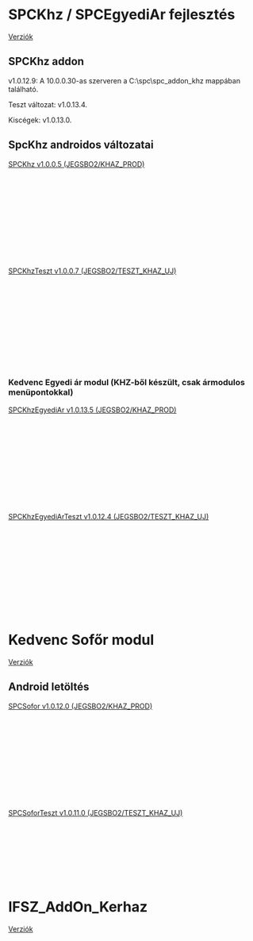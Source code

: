<script type="text/javascript" src="js/jquery.min.js"></script>
<script type="text/javascript" src="js/qrcode.js"></script>

# SPCKhz / SPCEgyediAr fejlesztés

[Verziók](kedvenc-khz.docs/verziok.md)

## SPCKhz addon

v1.0.12.9: A 10.0.0.30-as szerveren a C:\spc\spc_addon_khz mappában található.

Teszt változat: v1.0.13.4.

Kiscégek: v1.0.13.0.

## SpcKhz androidos változatai

<a href="download/com.spc.khz.apk" download>SPCKhz v1.0.0.5 (JEGSBO2/KHAZ_PROD)</a>
<div id="qrcodekhz" style="width:100px; height:100px; margin:25px;"></div>

<br/><br/>

<a href="download/com.spc.khzteszt.apk" download>SPCKhzTeszt v1.0.0.7 (JEGSBO2/TESZT_KHAZ_UJ)</a>
<div id="qrcodekhzteszt" style="width:100px; height:100px; margin:25px;"></div>

<br/><br/>
  
### Kedvenc Egyedi ár modul (KHZ-ből készült, csak ármodulos menüpontokkal)

<a href="download/com.spc.khzegyediar.apk" download>SPCKhzEgyediAr v1.0.13.5 (JEGSBO2/KHAZ_PROD)</a>
<div id="qrcodekedvencar" style="width:100px; height:100px; margin:25px;"></div>

<br/><br/>
  
<a href="download/com.spc.khzegyediarteszt.apk" download>SPCKhzEgyediArTeszt v1.0.12.4 (JEGSBO2/TESZT_KHAZ_UJ)</a>
<div id="qrcodekedvencarteszt" style="width:100px; height:100px; margin:25px;"></div>

<br/><br/>
  
# Kedvenc Sofőr modul

[Verziók](kedvenc-sofor.docs/verziok.md)

## Android letöltés

<a href="download/com.spc.sofor.apk" download>SPCSofor v1.0.12.0 (JEGSBO2/KHAZ_PROD)</a>
<div id="qrcodesofor" style="width:100px; height:100px; margin:25px;"></div>

<br/><br/>
  
<a href="download/com.spc.soforteszt.apk" download>SPCSoforTeszt v1.0.11.0 (JEGSBO2/TESZT_KHAZ_UJ)</a>
<div id="qrcodesoforteszt" style="width:100px; height:100px; margin:25px;"></div>

# IFSZ_AddOn_Kerhaz

[Verziók](ifsz-IFSZ_AddOn_Kerhaz.docs/verziok.md)



<script type="text/javascript">
var qrcodekhz = new QRCode(document.getElementById("qrcodekhz"), {
    text   : "https://specsd.github.io/download/com.spc.khz.apk",
	width  : 100,
	height : 100
});
var qrcodekhzteszt = new QRCode(document.getElementById("qrcodekhzteszt"), {
    text   : "https://specsd.github.io/download/com.spc.khzteszt.apk",
	width  : 100,
	height : 100
});
var qrcodesofor = new QRCode(document.getElementById("qrcodesofor"), {
    text   : "https://specsd.github.io/download/com.spc.sofor.apk",
	width  : 100,
	height : 100
});
var qrcodesoforteszt = new QRCode(document.getElementById("qrcodesoforteszt"), {
    text   : "https://specsd.github.io/download/com.spc.soforteszt.apk",
	width  : 100,
	height : 100
});
var qrcodekedvencar = new QRCode(document.getElementById("qrcodekedvencar"), {
    text   : "https://specsd.github.io/download/com.spc.khzegyediar.apk",
	width  : 100,
	height : 100
});
var qrcodekedvencarteszt = new QRCode(document.getElementById("qrcodekedvencarteszt"), {
    text   : "https://specsd.github.io/download/com.spc.khzegyediarteszt.apk",
	width  : 100,
	height : 100
});

</script>